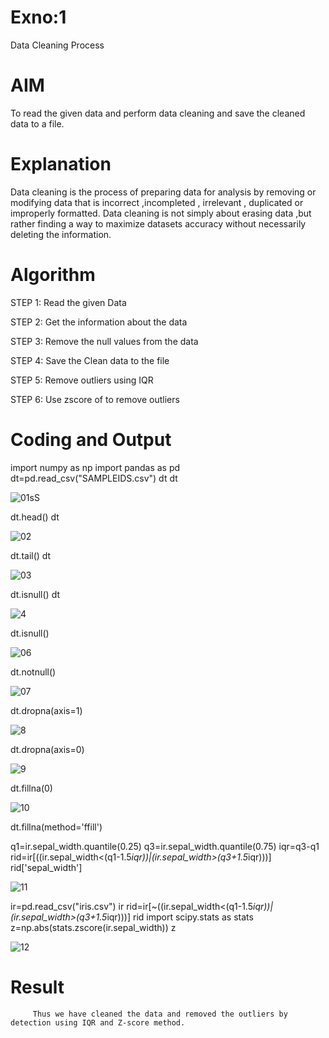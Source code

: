 # Exno:1
Data Cleaning Process

# AIM
To read the given data and perform data cleaning and save the cleaned data to a file.

# Explanation
Data cleaning is the process of preparing data for analysis by removing or modifying data that is incorrect ,incompleted , irrelevant , duplicated or improperly formatted. Data cleaning is not simply about erasing data ,but rather finding a way to maximize datasets accuracy without necessarily deleting the information.

# Algorithm
STEP 1: Read the given Data

STEP 2: Get the information about the data

STEP 3: Remove the null values from the data

STEP 4: Save the Clean data to the file

STEP 5: Remove outliers using IQR

STEP 6: Use zscore of to remove outliers

# Coding and Output
import numpy as np
import pandas as pd
dt=pd.read_csv("SAMPLEIDS.csv")
dt
dt

![01sS](https://github.com/user-attachments/assets/b9e00162-0893-4e0a-869a-72ff7068e5df)

dt.head()
dt

![02](https://github.com/user-attachments/assets/7adb359e-7246-431a-9fbf-e5978b8416ab)

dt.tail()
dt


![03](https://github.com/user-attachments/assets/8bd2f870-2ac0-4f32-ba9a-ac341abd13eb)

dt.isnull()
dt

![4](https://github.com/user-attachments/assets/b95b5a4a-b46b-4281-9fd6-59f3b3eaade5)

dt.isnull()

![06](https://github.com/user-attachments/assets/b08e3114-d3b2-44a0-9723-6d388c4e28f3)

dt.notnull()

![07](https://github.com/user-attachments/assets/7c797369-b3a8-4ee3-883d-d5d55d11a71e)

dt.dropna(axis=1)

![8](https://github.com/user-attachments/assets/266fa95e-8262-450f-8c0b-a16eca0ae8a7)

dt.dropna(axis=0)

![9](https://github.com/user-attachments/assets/c3968179-9aac-410a-af15-18d687c80750)

dt.fillna(0)

![10](https://github.com/user-attachments/assets/cd973d59-5bdd-4a2e-b14a-648be3840e28)

dt.fillna(method='ffill')

q1=ir.sepal_width.quantile(0.25)
q3=ir.sepal_width.quantile(0.75)
iqr=q3-q1
rid=ir[((ir.sepal_width<(q1-1.5*iqr))|(ir.sepal_width>(q3+1.5*iqr)))]
rid['sepal_width']

![11](https://github.com/user-attachments/assets/ed5e36b7-5a4b-4cc6-a4a1-ee6cafe87ce2)

ir=pd.read_csv("iris.csv")
ir
rid=ir[~((ir.sepal_width<(q1-1.5*iqr))|(ir.sepal_width>(q3+1.5*iqr)))]
rid
import scipy.stats as stats
z=np.abs(stats.zscore(ir.sepal_width))
z

![12](https://github.com/user-attachments/assets/d912576a-535f-4c84-94ee-69a75617d2b3)


# Result
         Thus we have cleaned the data and removed the outliers by detection using IQR and Z-score method.
